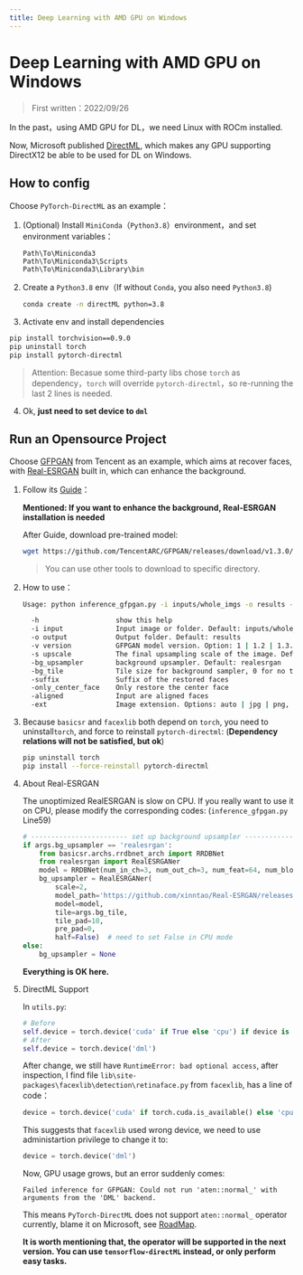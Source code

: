 ```yaml
---
title: Deep Learning with AMD GPU on Windows
---
```

# Deep Learning with AMD GPU on Windows

> First written：2022/09/26

In the past，using AMD GPU for DL，we need Linux with ROCm installed.

Now, Microsoft published [DirectML](https://github.com/microsoft/DirectML), which makes any GPU supporting DirectX12 be able to be used for DL on Windows.

## How to config

Choose `PyTorch-DirectML` as an example：

1. (Optional) Install `MiniConda`（`Python3.8`）environment，and set environment variables：

   ```
   Path\To\Miniconda3
   Path\To\Miniconda3\Scripts
   Path\To\Miniconda3\Library\bin
   ```

2. Create a `Python3.8` env（If without `Conda`, you also need `Python3.8`)

   ```bash
   conda create -n directML python=3.8
   ```

3.  Activate env and install dependencies

   ```bash
   pip install torchvision==0.9.0
   pip uninstall torch
   pip install pytorch-directml
   ```

   > Attention: Becasue some third-party libs chose `torch` as dependency，`torch` will override `pytorch-directml`，so re-running the last 2 lines is needed.

4. Ok, **just need to set device to `dml`**

## Run an Opensource Project

Choose [GFPGAN](https://github.com/TencentARC/GFPGAN) from Tencent as an example, which aims at recover faces, with [Real-ESRGAN](https://github.com/xinntao/Real-ESRGAN) built in, which can enhance the background.

1. Follow its [Guide](https://github.com/TencentARC/GFPGAN#wrench-dependencies-and-installation)：

   **Mentioned: If you want to enhance the background, Real-ESRGAN installation is needed**

   After Guide, download pre-trained model:

   ```bash
   wget https://github.com/TencentARC/GFPGAN/releases/download/v1.3.0/GFPGANv1.3.pth -P experiments/pretrained_models
   ```

   > You can use other tools to download to specific directory.

2. How to use：

   ```bash
   Usage: python inference_gfpgan.py -i inputs/whole_imgs -o results -v 1.3 -s 2 [options]...
   
     -h                   show this help
     -i input             Input image or folder. Default: inputs/whole_imgs
     -o output            Output folder. Default: results
     -v version           GFPGAN model version. Option: 1 | 1.2 | 1.3. Default: 1.3
     -s upscale           The final upsampling scale of the image. Default: 2
     -bg_upsampler        background upsampler. Default: realesrgan
     -bg_tile             Tile size for background sampler, 0 for no tile during testing. Default: 400
     -suffix              Suffix of the restored faces
     -only_center_face    Only restore the center face
     -aligned             Input are aligned faces
     -ext                 Image extension. Options: auto | jpg | png, auto means using the same extension as inputs. Default: auto
   ```

3. Because `basicsr` and `facexlib` both depend on `torch`, you need to uninstall`torch`, and force to reinstall `pytorch-directml`: (**Dependency relations will not be satisfied, but ok**)

   ```bash
   pip uninstall torch
   pip install --force-reinstall pytorch-directml
   ```

4. About Real-ESRGAN

   The unoptimized RealESRGAN is slow on CPU. If you really want to use it on CPU, please modify the corresponding codes: (`inference_gfpgan.py` Line59)

   ```python
   # ------------------------ set up background upsampler ------------------------
   if args.bg_upsampler == 'realesrgan':
       from basicsr.archs.rrdbnet_arch import RRDBNet
       from realesrgan import RealESRGANer
       model = RRDBNet(num_in_ch=3, num_out_ch=3, num_feat=64, num_block=23, num_grow_ch=32, scale=2)
       bg_upsampler = RealESRGANer(
           scale=2,
           model_path='https://github.com/xinntao/Real-ESRGAN/releases/download/v0.2.1/RealESRGAN_x2plus.pth',
           model=model,
           tile=args.bg_tile,
           tile_pad=10,
           pre_pad=0,
           half=False)  # need to set False in CPU mode
   else:
       bg_upsampler = None
   ```

   **Everything is OK here.**

5. DirectML Support

   In `utils.py`:

   ```python
   # Before
   self.device = torch.device('cuda' if True else 'cpu') if device is None else device
   # After
   self.device = torch.device('dml')
   ```

   After change, we still have `RuntimeError: bad optional access`, after inspection, I find file `lib\site-packages\facexlib\detection\retinaface.py` from `facexlib`, has a line of code：

   ```python
   device = torch.device('cuda' if torch.cuda.is_available() else 'cpu')
   ```

   This suggests that `facexlib` used wrong device, we need to use administartion privilege to change it to:

   ```python
   device = torch.device('dml')
   ```

   Now, GPU usage grows, but an error suddenly comes:

   ```
   Failed inference for GFPGAN: Could not run 'aten::normal_' with arguments from the 'DML' backend.
   ```

   This means `PyTorch-DirectML` does not support `aten::normal_` operator currently, blame it on Microsoft, see [RoadMap](https://github.com/microsoft/DirectML/wiki/PyTorch-DirectML-Operator-Roadmap).

   **It is worth mentioning that, the operator will be supported in the next version. You can use `tensorflow-directML` instead, or only perform easy tasks.**  



